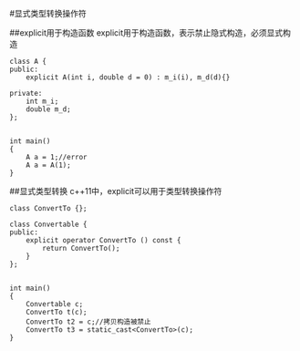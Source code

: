 #显式类型转换操作符

##explicit用于构造函数
explicit用于构造函数，表示禁止隐式构造，必须显式构造

```
class A {
public:
    explicit A(int i, double d = 0) : m_i(i), m_d(d){}

private:
    int m_i;
    double m_d;
};


int main()
{
    A a = 1;//error
    A a = A(1);
}
```


##显式类型转换
c++11中，explicit可以用于类型转换操作符

```
class ConvertTo {};

class Convertable {
public:
    explicit operator ConvertTo () const {
        return ConvertTo();
    }
};


int main()
{
    Convertable c;
    ConvertTo t(c);
    ConvertTo t2 = c;//拷贝构造被禁止
    ConvertTo t3 = static_cast<ConvertTo>(c);
}
```